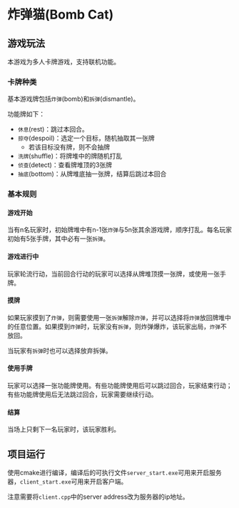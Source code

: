 # 炸弹猫(Bomb Cat)

## 游戏玩法

本游戏为多人卡牌游戏，支持联机功能。

### 卡牌种类

基本游戏牌包括`炸弹`(bomb)和`拆弹`(dismantle)。

功能牌如下：
- `休息`(rest)：跳过本回合。
- `掠夺`(despoil)：选定一个目标，随机抽取其一张牌
  - 若该目标没有牌，则不会抽牌
- `洗牌`(shuffle)：将牌堆中的牌随机打乱
- `侦查`(detect)：查看牌堆顶的3张牌
- `抽底`(bottom)：从牌堆底抽一张牌，结算后跳过本回合

### 基本规则

#### 游戏开始

当有n名玩家时，初始牌堆中有n-1张`炸弹`与5n张其余游戏牌，顺序打乱。每名玩家初始有5张手牌，其中必有一张`拆弹`。

#### 游戏进行中

玩家轮流行动，当前回合行动的玩家可以选择从牌堆顶摸一张牌，或使用一张手牌。

#### 摸牌

如果玩家摸到了`炸弹`，则需要使用一张`拆弹`解除`炸弹`，并可以选择将`炸弹`放回牌堆中的任意位置。如果摸到`炸弹`时，玩家没有`拆弹`，则炸弹爆炸，该玩家出局，`炸弹`不放回。

当玩家有`拆弹`时也可以选择放弃拆弹。

#### 使用手牌

玩家可以选择一张功能牌使用。有些功能牌使用后可以跳过回合，玩家结束行动；有些功能牌使用后无法跳过回合，玩家需要继续行动。

#### 结算

当场上只剩下一名玩家时，该玩家胜利。

## 项目运行

使用cmake进行编译，编译后的可执行文件`server_start.exe`可用来开启服务器，`client_start.exe`可用来开启客户端。

注意需要将`client.cpp`中的server address改为服务器的ip地址。